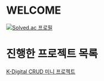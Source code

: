 # WELCOME

[![Solved.ac
프로필](http://mazassumnida.wtf/api/v2/generate_badge?boj=Iampikachu)](https://solved.ac/lampikachu)

# 진행한 프로젝트 목록

[K-Digital CRUD 미니 프로젝트](https://github.com/JisooOvO/kminiproject-dietapp)
